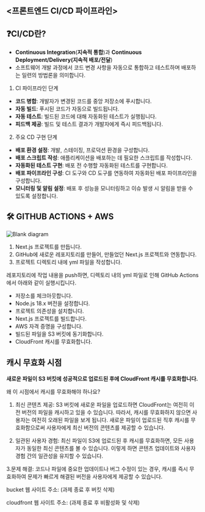 ## <프론트엔드 CI/CD 파이프라인>

## ❓CI/CD란?
- **Continuous Integration**(**지속적 통합**)과 **Continuous Deployment/Delivery(지속적 배포/전달**)
-  소프트웨어 개발 과정에서 코드 변경 사항을 자동으로 통합하고 테스트하며 배포하는 일련의 방법론을 의미합니다.

1. CI 파이프라인 단계
- **코드 병합**: 개발자가 변경된 코드를 중앙 저장소에 푸시합니다.
- **자동 빌드**: 푸시된 코드가 자동으로 빌드됩니다.
- **자동 테스트**: 빌드된 코드에 대해 자동화된 테스트가 실행됩니다.
- **피드백 제공**: 빌드 및 테스트 결과가 개발자에게 즉시 피드백됩니다.
2. 주요 CD 구현 단계
-  **배포 환경 설정**: 개발, 스테이징, 프로덕션 환경을 구성합니다.
- **배포 스크립트 작성**: 애플리케이션을 배포하는 데 필요한 스크립트를 작성합니다.
-  **자동화된 테스트 구현**: 배포 전 수행할 자동화된 테스트를 구현합니다.
-  **배포 파이프라인 구성**: CI 도구와 CD 도구를 연동하여 자동화된 배포 파이프라인을 구성합니다.
-  **모니터링 및 알림 설정**: 배포 후 성능을 모니터링하고 이슈 발생 시 알림을 받을 수 있도록 설정합니다.

## 🛠 GITHUB ACTIONS + AWS
![Blank diagram](https://github.com/user-attachments/assets/ea6d499a-5310-4665-9a57-2fff3c9f0427)


1. Next.js 프로젝트를 만듭니다.
2. GitHub에 새로운 레포지토리를 만들어, 만들었던 Next.js 프로젝트와 연동합니다.
3. 프로젝트 디렉토리 내에 yml 파일을 작성합니다.

레포지토리에 작업 내용을 push하면, 디렉토리 내의 yml 파일로 인해 GitHub Actions에서 아래와 같이 실행시킵니다.
- 저장소를 체크아웃합니다.
- Node.js 18.x 버전을 설정합니다.
- 프로젝트 의존성을 설치합니다.
- Next.js 프로젝트를 빌드합니다.
- AWS 자격 증명을 구성합니다.
- 빌드된 파일을 S3 버킷에 동기화합니다.
- CloudFront 캐시를 무효화합니다.

## 캐시 무효화 시점
**새로운 파일이 S3 버킷에 성공적으로 업로드된 후에 CloudFront 캐시를 무효화합니다.**

왜 이 시점에서 캐시를 무효화해야 하나요?
1. 최신 콘텐츠 제공:
S3 버킷에 새로운 파일을 업로드하면 CloudFront는 여전히 이전 버전의 파일을 캐시하고 있을 수 있습니다. 따라서, 캐시를 무효화하지 않으면 사용자는 여전히 오래된 파일을 보게 됩니다.
새로운 파일이 업로드된 직후 캐시를 무효화함으로써 사용자에게 최신 버전의 콘텐츠를 제공할 수 있습니다.

2. 일관된 사용자 경험:
최신 파일이 S3에 업로드된 후 캐시를 무효화하면, 모든 사용자가 동일한 최신 콘텐츠를 볼 수 있습니다.
이렇게 하면 콘텐츠 업데이트와 사용자 경험 간의 일관성을 유지할 수 있습니다.

3.문제 해결:
코드나 파일에 중요한 업데이트나 버그 수정이 있는 경우, 캐시를 즉시 무효화하여 문제가 빠르게 해결된 버전을 사용자에게 제공할 수 있습니다.

bucket 웹 사이트 주소: (과제 종료 후 버킷 삭제)

cloudfront 웹 사이트 주소: (과제 종료 후 비활성화 및 삭제)
